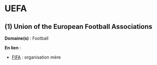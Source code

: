 # UEFA

## (1) Union of the European Football Associations

**Domaine(s)** : Football

**En lien** :

+ [FIFA](../F/fifa.md) : organisation mère
